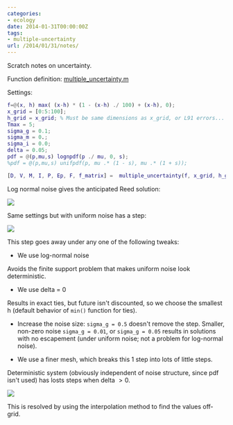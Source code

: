 ```yaml
---
categories:
- ecology
date: 2014-01-31T00:00:00Z
tags:
- multiple-uncertainty
url: /2014/01/31/notes/
---
```


Scratch notes on uncertainty. 

Function definition: [multiple_uncertainty.m](https://github.com/cboettig/multiple_uncertainty/blob/c6e464cb35cbdd9b852c8d63f8d35446152c1be1/inst/matlab/multiple_uncertainty.m)


Settings:

```matlab
f=@(x, h) max( (x-h) * (1 - (x-h) ./ 100) + (x-h), 0);
x_grid = [0:5:100];
h_grid = x_grid; % Must be same dimensions as x_grid, or L91 errors...  
Tmax = 5;
sigma_g = 0.1;
sigma_m = 0.;
sigma_i = 0.0;
delta = 0.05;
pdf = @(p,mu,s) lognpdf(p ./ mu, 0, s);
%pdf = @(p,mu,s) unifpdf(p, mu .* (1 - s), mu .* (1 + s)); 

[D, V, M, I, P, Ep, F, f_matrix] =  multiple_uncertainty(f, x_grid, h_grid, Tmax, sigma_g, sigma_m, sigma_i, delta, pdf);
```


Log normal noise gives the anticipated Reed solution:

![](http://farm8.staticflickr.com/7325/12242548754_7a4b40376b.jpg)



Same settings but with uniform noise has a step: 

![](http://farm8.staticflickr.com/7292/12242606504_5815e2d618.jpg)

This step goes away under any one of the following tweaks:

- We use log-normal noise

Avoids the finite support problem that makes uniform noise look deterministic.  

- We use delta = 0 

Results in exact ties, but future isn't discounted, so we choose the smallest h (default behavior of `min()` function for ties).  


- Increase the noise size: `sigma_g = 0.5` doesn't remove the step. Smaller, non-zero noise `sigma_g = 0.01`, or `sigma_g = 0.05` results in solutions with no escapement (under uniform noise; not a problem for log-normal noise).   

- We use a finer mesh, which breaks this 1 step into lots of little steps.  




Deterministic system (obviously independent of noise structure, since pdf isn't used) has losts steps when delta $> 0$.  

![](http://farm3.staticflickr.com/2814/12242822336_672932882e.jpg)

This is resolved by using the interpolation method to find the values off-grid.  

